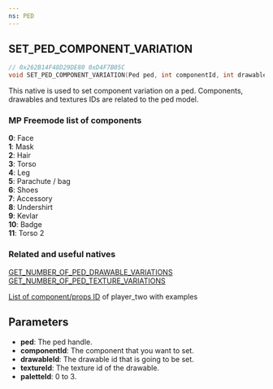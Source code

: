 ```yaml
---
ns: PED
---
```

## SET_PED_COMPONENT_VARIATION

```c
// 0x262B14F48D29DE80 0xD4F7B05C
void SET_PED_COMPONENT_VARIATION(Ped ped, int componentId, int drawableId, int textureId, int paletteId);
```

This native is used to set component variation on a ped. Components, drawables and textures IDs are related to the ped model. 

### MP Freemode list of components
**0**: Face  
**1**: Mask  
**2**: Hair  
**3**: Torso  
**4**: Leg  
**5**: Parachute / bag  
**6**: Shoes  
**7**: Accessory  
**8**: Undershirt  
**9**: Kevlar  
**10**: Badge  
**11**: Torso 2  

### Related and useful natives
[GET_NUMBER_OF_PED_DRAWABLE_VARIATIONS](#_0x27561561732A7842)  
[GET_NUMBER_OF_PED_TEXTURE_VARIATIONS](#_0x8F7156A3142A6BAD)  

[List of component/props ID](https://gtaxscripting.blogspot.com/2016/04/gta-v-peds-component-and-props.html) of player_two with examples

## Parameters
* **ped**: The ped handle.
* **componentId**: The component that you want to set.
* **drawableId**: The drawable id that is going to be set.
* **textureId**: The texture id of the drawable.
* **paletteId**: 0 to 3.
